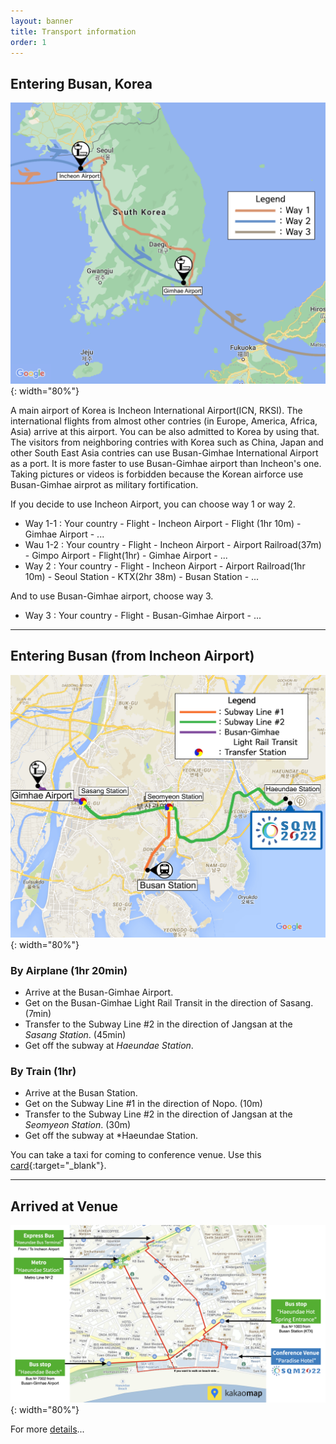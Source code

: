```yaml
---
layout: banner
title: Transport information
order: 1
---
```


## Entering Busan, Korea
![Enter to Busan](/assets/img/slider/map.png){: width="80%"}

A main airport of Korea is Incheon International Airport(ICN, RKSI). The international flights from almost other contries (in Europe, America, Africa, Asia) arrive at this airport. You can be also admitted to Korea by using that.
The visitors from neighboring contries with Korea such as China, Japan and other South East Asia contries can use Busan-Gimhae International Airport as a port. It is more faster to use Busan-Gimhae airport than Incheon's one. Taking pictures or videos is forbidden because the Korean airforce use Busan-Gimhae airprot as military fortification.

If you decide to use Incheon Airport, you can choose way 1 or way 2. 
* Way 1-1 : Your country - Flight - Incheon Airport - Flight (1hr 10m) - Gimhae Airport - ...
* Wau 1-2 : Your country - Flight - Incheon Airport - Airport Railroad(37m) - Gimpo Airport - Flight(1hr) - Gimhae Airport - ...
* Way 2 : Your country - Flight - Incheon Airport - Airport Railroad(1hr 10m) - Seoul Station - KTX(2hr 38m) - Busan Station - ...

And to use Busan-Gimhae airport, choose way 3.
* Way 3 : Your country - Flight - Busan-Gimhae Airport - ...
  
------
## Entering Busan (from Incheon Airport)

![Transports in Busan](/assets/img/slider/busanmap.png){: width="80%"}

### By Airplane (1hr 20min)
* Arrive at the Busan-Gimhae Airport.
* Get on the Busan-Gimhae Light Rail Transit in the direction of Sasang. (7min)
* Transfer to the Subway Line #2 in the direction of Jangsan at the *Sasang Station*. (45min) 
* Get off the subway at *Haeundae Station*.

### By Train (1hr)
* Arrive at the Busan Station.
* Get on the Subway Line #1 in the direction of Nopo. (10m)
* Transfer to the Subway Line #2 in the direction of Jangsan at the *Seomyeon Station*. (30m)
* Get off the subway at *Haeundae Station.

You can take a taxi for coming to conference venue. Use this [card](/assets/files/entrykit-sqm2022.pdf){:target="_blank"}.

---
## Arrived at Venue
![Arrived at Venue](/assets/img/SQM2022-last-mile-map.png){: width="80%"}

For more <a href="/pages/transport-information-detail">details</a>...